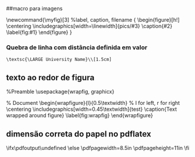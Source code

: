 ##macro para imagens 

\newcommand{\myfig}[3] %label, caption, filename
{
\begin{figure}[h!]
 \centering
 \includegraphics[width=\linewidth]{pics/#3}
 \caption{#2}
 \label{fig:#1}
\end{figure}
}

### Quebra de linha com distância definida em valor 

	\textsc{\LARGE University Name}\\[1.5cm]

## texto ao redor de figura 

%Preamble
\usepackage{wrapfig, graphicx}

% Document
\begin{wrapfigure}{l}{0.5\textwidth} % l for left, r for right
\centering
\includegraphics[width=0.45\textwidth]{test}
\caption{Text wrapped around figure}
\label{fig:wrapfig}
\end{wrapfigure}

## dimensão correta do papel no pdflatex 

\ifx\pdfoutput\undefined
\else
    \pdfpagewidth=8.5in
    \pdfpageheight=11in
\fi
